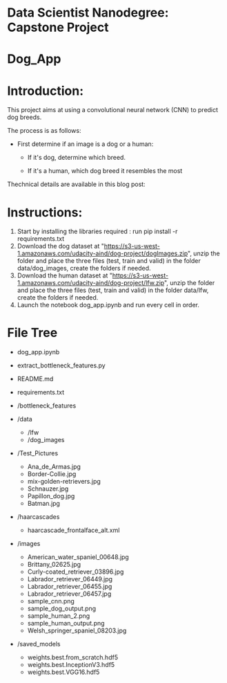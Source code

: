 # Data Scientist Nanodegree: Capstone Project
# Dog_App

# Introduction:
This project aims at using a convolutional neural network (CNN) to predict dog breeds.

The process is as follows:
- First determine if an image is a dog or a human:

    - If it's dog, determine which breed.

    - If it's a human, which dog breed it resembles the most

Thechnical details are available in this blog post: 

# Instructions:
1. Start by installing the libraries required : run pip install -r requirements.txt
2. Download the dog dataset at "https://s3-us-west-1.amazonaws.com/udacity-aind/dog-project/dogImages.zip", unzip the folder and place the three files (test, train and valid) in the folder data/dog_images, create the folders if needed.
3. Download the human dataset at "https://s3-us-west-1.amazonaws.com/udacity-aind/dog-project/lfw.zip", unzip the folder and place the three files (test, train and valid) in the folder data/lfw, create the folders if needed.
4. Launch the notebook dog_app.ipynb and run every cell in order.



# File Tree
- dog_app.ipynb
- extract_bottleneck_features.py
- README.md
- requirements.txt


- /bottleneck_features


- /data
    - /lfw
    - /dog_images

- /Test_Pictures
    - Ana_de_Armas.jpg
    - Border-Collie.jpg
    - mix-golden-retrievers.jpg
    - Schnauzer.jpg
    - Papillon_dog.jpg
    - Batman.jpg

- /haarcascades
    - haarcascade_frontalface_alt.xml

- /images
    - American_water_spaniel_00648.jpg
    - Brittany_02625.jpg
    - Curly-coated_retriever_03896.jpg
    - Labrador_retriever_06449.jpg
    - Labrador_retriever_06455.jpg
    - Labrador_retriever_06457.jpg
    - sample_cnn.png
    - sample_dog_output.png
    - sample_human_2.png
    - sample_human_output.png
    - Welsh_springer_spaniel_08203.jpg

- /saved_models
    - weights.best.from_scratch.hdf5
    - weights.best.InceptionV3.hdf5
    - weights.best.VGG16.hdf5
